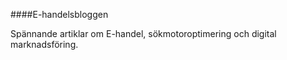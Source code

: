 ####E-handelsbloggen

Spännande artiklar om E-handel, sökmotoroptimering och digital marknadsföring. 
